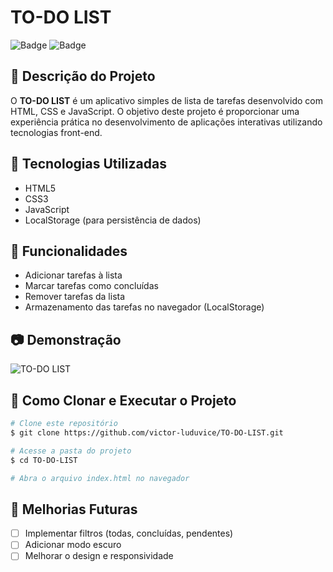 # TO-DO LIST

![Badge](https://img.shields.io/badge/STATUS-EM%20DESENVOLVIMENTO-yellow)
![Badge](https://img.shields.io/badge/LANGUAGE-JavaScript-blue)

## 📌 Descrição do Projeto

O **TO-DO LIST** é um aplicativo simples de lista de tarefas desenvolvido com HTML, CSS e JavaScript. O objetivo deste projeto é proporcionar uma experiência prática no desenvolvimento de aplicações interativas utilizando tecnologias front-end.

## 🚀 Tecnologias Utilizadas

- HTML5
- CSS3
- JavaScript
- LocalStorage (para persistência de dados)

## 🎯 Funcionalidades

- Adicionar tarefas à lista
- Marcar tarefas como concluídas
- Remover tarefas da lista
- Armazenamento das tarefas no navegador (LocalStorage)

## 📷 Demonstração

![TO-DO LIST](https://via.placeholder.com/800x400.png?text=Preview+do+Projeto)

## 📂 Como Clonar e Executar o Projeto

```bash
# Clone este repositório
$ git clone https://github.com/victor-luduvice/TO-DO-LIST.git

# Acesse a pasta do projeto
$ cd TO-DO-LIST

# Abra o arquivo index.html no navegador
```

## 🔧 Melhorias Futuras

- [ ] Implementar filtros (todas, concluídas, pendentes)
- [ ] Adicionar modo escuro
- [ ] Melhorar o design e responsividade
